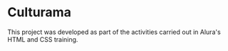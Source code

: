 # Culturama
This project was developed as part of the activities carried out in Alura's HTML and CSS training.

